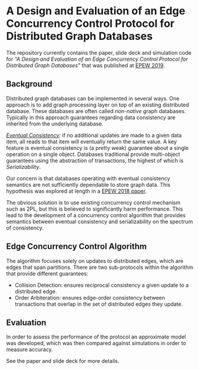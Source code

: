 # A Design and Evaluation of an Edge Concurrency Control Protocol for Distributed Graph Databases #

The repository currently contains the paper, slide deck and simulation code for _"A Design and Evaluation of an Edge Concurrency Control Protocol for Distributed Graph Databases"_ that was published at [EPEW 2019](https://www.epew19.deib.polimi.it).

## Background ##

Distributed graph databases can be implemented in several ways. One approach is to add graph processing layer on top of an existing distributed database. These databases are often called *non-native* graph databases. Typically in this approach guarantees regarding data consistency are inherited from the underlying database.

*[Eventual Consistency](https://queue.acm.org/detail.cfm?id=2462076):* if no additional updates are made to a given data item, all reads to that item will eventually return the same value. A key feature is eventual consistency is (a pretty weak) guarantee about a single operation on a single object. Databases traditional provide multi-object guarantees using the abstraction of transactions, the highest of which is *Serializability*.

Our concern is that databases operating with eventual consistency semantics are not sufficiently dependable to store graph data. This hypothesis was explored at length in a [EPEW 2018 paper](https://doi.org/10.1007/978-3-030-02227-3_1).

The obvious solution is to use existing concurrency control mechanism such as 2PL, but this is believed to significantly harm performance. This lead to the development of a concurrency control algorithm that provides semantics between eventual consistency and serializability on the spectrum of consistency.

## Edge Concurrency Control Algorithm ##

The algorithm focuses solely on updates to distributed edges, which are edges that span partitions. There are two sub-protocols within the algorithm that provide different guarantees:
+ Collision Detection: ensures reciprocal consistency a given update to a distributed edge.
+ Order Arbiteration: ensures edge-order consistency between transactions that overlap in the set of distributed edges they update.

## Evaluation ##

In order to assess the performance of the protocol an approximate model was developed, which was then compared against simulations in order to measure accuracy.

See the paper and slide deck for more details.

